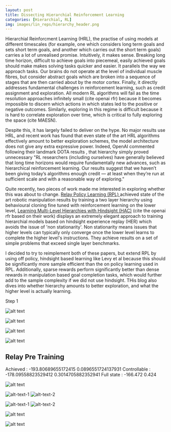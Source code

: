 ```yaml
---
layout: post
title: Dissecting Hierarchial Reinforcement Learning
categories: [Hierarchial, RL]
img: images/lin_reps/hierarchy_header.png
---
```


Hierarchial Reinforcment Learning (HRL), the practise of using models at different timescales (for example, one which considers long term goals and sets short term goals, and another which carries out the short term goals) carries a lot of unrealised promise. Intuitively, it makes sense. Breaking long time horizon, difficult to achieve goals into piecemeal, easily achieved goals should make makes solving tasks quicker and easier. It parallels the way we approach tasks. Our brains do not operate at the level of individual muscle fibres, but consider abstract goals which are broken into a sequence of stages that are then carried about by the motor cortex. Finally, it directly addresses fundamental challenges in reinforcement learning, such as credit assignment and exploration. All modern RL algorithms will fail as the time resolution approaches infinitely small (cite openai rfr) because it becomes impossible to discern which actions in which states led to the positive or negative outcomes. Similarly, exploring in this regime is difficult because it is hard to correlate exploration over time, which is critical to fully exploring the space (cite MAESN).

Despite this, it has largely failed to deliver on the hype. No major results use HRL, and recent work has found that even state of the art HRL algorithms effectively amount to better exploration schemes, the model architecture does not give any extra expressive power. Indeed, OpenAI commented following their landmark DOTA results , that hierarchy simply proved unnecessary  "RL researchers (including ourselves) have generally believed that long time horizons would require fundamentally new advances, such as hierarchical reinforcement learning. Our results suggest that we haven’t been giving today’s algorithms enough credit — at least when they’re run at sufficient scale and with a reasonable way of exploring."

Quite recently, two pieces of work made me interested in exploring whether this was about to change. [Relay Policy Learning (RPL) ](https://relay-policy-learning.github.io/) achieved state of the art robotic manipulation results by training a two layer hierarchy using behavioural cloning fine tuned with reinforcement learning on the lower level, [Learning Multi-Level Hierarchies with Hindsight (HAC)](https://arxiv.org/pdf/1712.00948.pdf) (cite the openai rfr based on their work) displays an extremely elegant approach to training hierarchial models based on hindsight experience replay (HER) which avoids the issue of 'non stationarity'. Non stationarity means issues that higher levels can typically only converge once the lower level learns to complete the higher level's instructions. They achieve results on a set of simple problems that exceed single layer benchmarks. 

I decided to try to reimplement both of these papers, but extend RPL by using off policy, hindsight based learning like Levy et al because this should be significantly more sample efficient than the on policy learning used in RPL. Additionally, sparse rewards perform significantly better than dense rewards in manipulation based goal completion tasks, which would further add to the sample complexity if we did not use hindsight. THis blog also dives into whether hierarchy amounts to better exploration, and what the higher level is actually learning. 

Step 1


![alt text](https://sholtodouglas.github.io/images/hierarchial/hiervsnot.png "Hierarchy vs Single Layer")

![alt text](https://sholtodouglas.github.io/images/hierarchial/benefitsofexplorationhierarchially.png "Hierarchy vs Single Layer")


![alt text](https://sholtodouglas.github.io/images/hierarchial/goalsfaraway.png "Hierarchy vs Single Layer")

![alt text](https://sholtodouglas.github.io/images/hierarchial/sgtestingvsnot.png "Hierarchy vs Single Layer")

## Relay Pre Training

Achieved : -193.80689655172415 0.0896551724137931
Controllable : -178.09558823529412 0.3014705882352941
Full state : -166.472 0.424

![alt text](https://sholtodouglas.github.io/images/hierarchial/comparison.gif "Hierarchy vs Single Layer")

![alt-text-1](https://sholtodouglas.github.io/images/hierarchial/qviz1.gif "title-1") ![alt-text-2](https://sholtodouglas.github.io/images/hierarchial/qviz2.gif "title-2")

![alt-text-1](https://sholtodouglas.github.io/images/hierarchial/HACworks.gif "title-1") ![alt-text-2](https://sholtodouglas.github.io/images/hierarchial/HACworks2.gif "title-2")


![alt text](https://sholtodouglas.github.io/images/hierarchial/final_comparison.png "Hierarchy vs Single Layer")

![alt text](https://sholtodouglas.github.io/images/hierarchial/workingcomparison.gif "Hierarchy vs Single Layer")
